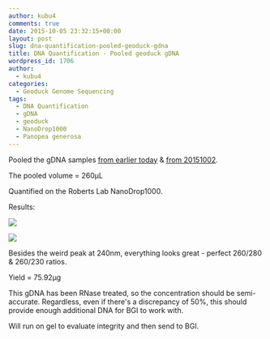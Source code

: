 ```yaml
---
author: kubu4
comments: true
date: 2015-10-05 23:32:15+00:00
layout: post
slug: dna-quantification-pooled-geoduck-gdna
title: DNA Quantification - Pooled geoduck gDNA
wordpress_id: 1706
author:
  - kubu4
categories:
  - Geoduck Genome Sequencing
tags:
  - DNA Quantification
  - gDNA
  - geoduck
  - NanoDrop1000
  - Panopea generosa
---
```


Pooled the gDNA samples [from earlier today](http://onsnetwork.org/kubu4/2015/10/05/gdna-isolation-geoduck-adductor-muscle/) & [from 20151002](http://onsnetwork.org/kubu4/2015/10/02/dna-isolation-geoduck-olympia-oyster/).

The pooled volume = 260μL

Quantified on the Roberts Lab NanoDrop1000.

Results:

[![](http://eagle.fish.washington.edu/Arabidopsis/20151005_gDNA_geoduck_pool_ODs.JPG)](http://eagle.fish.washington.edu/Arabidopsis/20151005_gDNA_geoduck_pool_ODs.JPG)

[![](http://eagle.fish.washington.edu/Arabidopsis/20151005_gDNA_geoduck_pool_plots.JPG)](http://eagle.fish.washington.edu/Arabidopsis/20151005_gDNA_geoduck_pool_plots.JPG)



Besides the weird peak at 240nm, everything looks great - perfect 260/280 & 260/230 ratios.

Yield = 75.92μg

This gDNA has been RNase treated, so the concentration should be semi-accurate. Regardless, even if there's a discrepancy of 50%, this should provide enough additional DNA for BGI to work with.

Will run on gel to evaluate integrity and then send to BGI.
